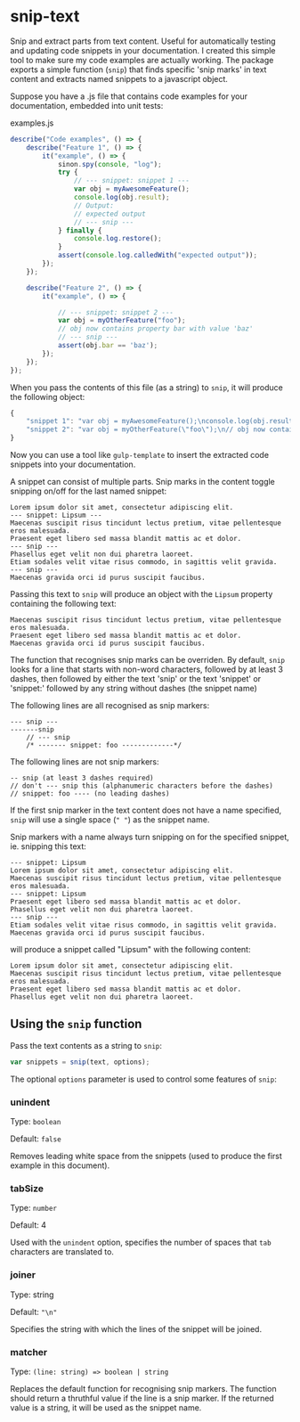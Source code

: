 # snip-text

Snip and extract parts from text content. Useful for automatically testing and updating code snippets in your documentation.
I created this simple tool to make sure my code examples are actually working. The package exports a simple function (`snip`)
that finds specific 'snip marks' in text content and extracts named snippets to a javascript object. 

Suppose you have a .js file that contains code examples for your documentation, embedded into unit tests:

examples.js

```js
describe("Code examples", () => {
    describe("Feature 1", () => {
        it("example", () => {
            sinon.spy(console, "log");
            try {
                // --- snippet: snippet 1 ---
                var obj = myAwesomeFeature();
                console.log(obj.result);
                // Output:
                // expected output
                // --- snip ---
            } finally {
                console.log.restore();
            }
            assert(console.log.calledWith("expected output"));
        });    
    });        

    describe("Feature 2", () => {
        it("example", () => {

            // --- snippet: snippet 2 ---
            var obj = myOtherFeature("foo");
            // obj now contains property bar with value 'baz'
            // --- snip ---
            assert(obj.bar == 'baz');
        });    
    });     
});
```

When you pass the contents of this file (as a string) to `snip`, it will produce the following object:

```js
{
	"snippet 1": "var obj = myAwesomeFeature();\nconsole.log(obj.result);\n// Output:\n// expected output",
	"snippet 2": "var obj = myOtherFeature(\"foo\");\n// obj now contains property bar with value 'baz'"
}
```

Now you can use a tool like `gulp-template` to insert the extracted code snippets into your documentation.

A snippet can consist of multiple parts. Snip marks in the content toggle snipping on/off for the last named snippet:

```
Lorem ipsum dolor sit amet, consectetur adipiscing elit.
--- snippet: Lipsum ---
Maecenas suscipit risus tincidunt lectus pretium, vitae pellentesque eros malesuada.
Praesent eget libero sed massa blandit mattis ac et dolor.
--- snip ---
Phasellus eget velit non dui pharetra laoreet.
Etiam sodales velit vitae risus commodo, in sagittis velit gravida.
--- snip ---
Maecenas gravida orci id purus suscipit faucibus.
``` 

Passing this text to `snip` will produce an object with the `Lipsum` property containing the following text:

```
Maecenas suscipit risus tincidunt lectus pretium, vitae pellentesque eros malesuada.
Praesent eget libero sed massa blandit mattis ac et dolor.
Maecenas gravida orci id purus suscipit faucibus.
``` 

The function that recognises snip marks can be overriden. By default, `snip` looks for a line that 
starts with non-word characters, followed by at least 3 dashes, then followed by either the text 'snip' 
or the text 'snippet' or 'snippet:' followed by any string without dashes (the snippet name) 

The following lines are all recognised as snip markers:

```
--- snip ---
-------snip
    // --- snip 
    /* ------- snippet: foo -------------*/
``` 

The following lines are not snip markers:

```
-- snip (at least 3 dashes required)
// don't --- snip this (alphanumeric characters before the dashes)
// snippet: foo ---- (no leading dashes)
```

If the first snip marker in the text content does not have a name specified, `snip` will use a single space (`" "`) as the snippet name.

Snip markers with a name always turn snipping on for the specified snippet, ie. snipping this text:

```
--- snippet: Lipsum
Lorem ipsum dolor sit amet, consectetur adipiscing elit.
Maecenas suscipit risus tincidunt lectus pretium, vitae pellentesque eros malesuada.
--- snippet: Lipsum
Praesent eget libero sed massa blandit mattis ac et dolor.
Phasellus eget velit non dui pharetra laoreet.
--- snip ---
Etiam sodales velit vitae risus commodo, in sagittis velit gravida.
Maecenas gravida orci id purus suscipit faucibus.
```

will produce a snippet called "Lipsum" with the following content:

```
Lorem ipsum dolor sit amet, consectetur adipiscing elit.
Maecenas suscipit risus tincidunt lectus pretium, vitae pellentesque eros malesuada.
Praesent eget libero sed massa blandit mattis ac et dolor.
Phasellus eget velit non dui pharetra laoreet.
```

## Using the `snip` function

Pass the text contents as a string to `snip`: 

```js
var snippets = snip(text, options);
```

The optional `options` parameter is used to control some features of `snip`:   

### unindent

Type: `boolean`

Default: `false`

Removes leading white space from the snippets (used to produce the first example in this document).

### tabSize

Type: `number`

Default: 4

Used with the `unindent` option, specifies the number of spaces that `tab` characters are translated to.

### joiner

Type: string

Default: `"\n"`

Specifies the string with which the lines of the snippet will be joined.

### matcher 

Type: `(line: string) => boolean | string`

Replaces the default function for recognising snip markers. The function should return a thruthful value if the line is a snip marker.
If the returned value is a string, it will be used as the snippet name.
